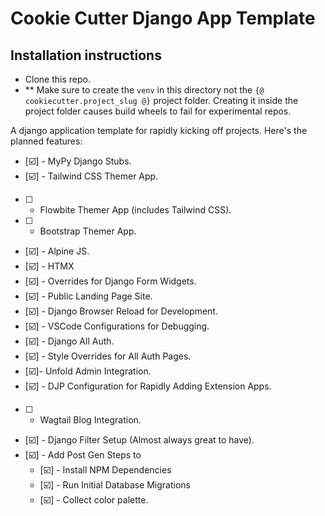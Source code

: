 # Cookie Cutter Django App Template

## Installation instructions
- Clone this repo.
- ** Make sure to create the `venv` in this directory not the `{@ cookiecutter.project_slug @}` project folder. Creating it inside the project folder causes build wheels to fail for experimental repos.

A django application template for rapidly kicking off projects. Here's the planned features:

- [☑️] - MyPy Django Stubs.
- [☑️] - Tailwind CSS Themer App.
- [ ] - Flowbite Themer App (includes Tailwind CSS).
- [ ] - Bootstrap Themer App.
- [☑️] - Alpine JS.
- [☑️] - HTMX
- [☑️] - Overrides for Django Form Widgets.
- [☑️] - Public Landing Page Site.
- [☑️] - Django Browser Reload for Development.
- [☑️] - VSCode Configurations for Debugging.
- [☑️] - Django All Auth.
- [☑️] - Style Overrides for All Auth Pages.
- [☑️]- Unfold Admin Integration.
- [☑️] - DJP Configuration for Rapidly Adding Extension Apps.
- [ ] - Wagtail Blog Integration.
- [☑️] - Django Filter Setup (Almost always great to have).
- [☑️] - Add Post Gen Steps to
    - [☑️] - Install NPM Dependencies
    - [☑️] - Run Initial Database Migrations
    - [☑️] - Collect color palette.